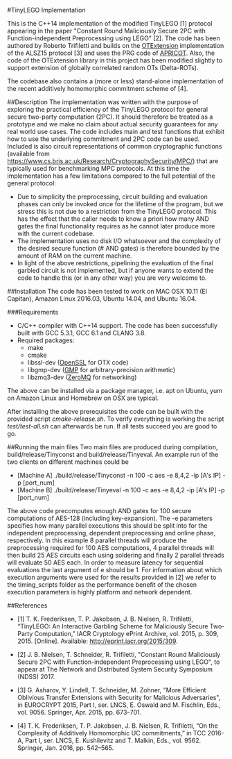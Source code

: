 #TinyLEGO Implementation

This is the C++14 implementation of the modified TinyLEGO [1] protocol appearing in the paper "Constant Round Maliciously Secure 2PC with Function-independent Preprocessing using LEGO" [2]. The code has been authored by Roberto Trifiletti and builds on the [OTExtension](https://github.com/encryptogroup/OTExtension) implementation of the ALSZ15 protocol [3] and uses the PRG code of [APRICOT](https://github.com/bristolcrypto/apricot). Also, the code of the OTExtension library in this project has been modified slightly to support extension of globally correlated random OTs (Delta-ROTs).

The codebase also contains a (more or less) stand-alone implementation of the recent additively homomorphic commitment scheme of [4].


##Description
The implementation was written with the purpose of exploring the practical efficiency of the TinyLEGO protocol for general secure two-party computation (2PC). It should therefore be treated as a prototype and we make no claim about actual security guarantees for any real world use cases. The code includes main and test functions that exhibit how to use the underlying commitment and 2PC code can be used. Included is also circuit representations of common cryptographic functions (available from https://www.cs.bris.ac.uk/Research/CryptographySecurity/MPC/) that are typically used for benchmarking MPC protocols.
At this time the implementation has a few limitations compared to the full potential of the general protocol:
* Due to simplicity the preprocessing, circuit building and evaluation phases can only be invoked once for the lifetime of the program, but we stress this is not due to a restriction from the TinyLEGO protocol. This has the effect that the caller needs to know a priori how many AND gates the final functionality requires as he cannot later produce more with the current codebase.
* The implementation uses no disk I/O whatsoever and the complexity of the desired secure function (# AND gates) is therefore bounded by the amount of RAM on the current machine.
* In light of the above restrictions, pipelining the evaluation of the final garbled circuit is not implemented, but if anyone wants to extend the code to handle this (or in any other way) you are very welcome to.

##Installation
The code has been tested to work on MAC OSX 10.11 (El Capitan), Amazon Linux 2016.03, Ubuntu 14.04, and Ubuntu 16.04.

###Requirements
* C/C++ compiler with C++14 support. The code has been successfully built with GCC 5.3.1, GCC 6.1 and CLANG 3.8.
* Required packages:
    * make
    * cmake
    * libssl-dev ([OpenSSL](https://www.openssl.org) for OTX code)
    * libgmp-dev ([GMP](https://gmplib.org) for arbitrary-precision arithmetic)
    * libzmq3-dev ([ZeroMQ](http://zeromq.org) for networking)

The above can be installed via a package manager, i.e. apt on Ubuntu, yum on Amazon Linux and Homebrew on OSX are typical.

After installing the above prerequisites the code can be built with the provided script _cmake-release.sh_. To verify everything is working the script _test/test-all.sh_ can afterwards be run. If all tests succeed you are good to go.

##Running the main files
Two main files are produced during compilation, build/release/Tinyconst and build/release/Tinyeval. An example run of the two clients on different machines could be
* [Machine A] ./build/release/Tinyconst -n 100 -c aes -e 8,4,2 -ip [A's IP] -p [port_num]
* [Machine B] ./build/release/Tinyeval -n 100 -c aes -e 8,4,2 -ip [A's IP] -p [port_num]

The above code precomputes enough AND gates for 100 secure computations of AES-128 (including key-expansion). The -e parameters specifies how many parallel executions this should be split into for the independent preprocessing, dependent preprocessing and online phase, respectively. In this example 8 parallel threads will produce the preprocessing required for 100 AES computations, 4 parallel threads will then build 25 AES circuits each using soldering and finally 2 parallel threads will evaluate 50 AES each. In order to measure latency for sequential evaluations the last argument of e should be 1. For information about which execution arguments were used for the results provided in [2] we refer to the timing_scripts folder as the performance benefit of the chosen execution parameters is highly platform and network dependent.

##References
* [1] T. K. Frederiksen, T. P. Jakobsen, J. B. Nielsen, R. Trifiletti, “TinyLEGO: An Interactive Garbling Scheme for Maliciously Secure Two-Party Computation,” IACR Cryptology ePrint Archive, vol. 2015, p. 309, 2015. [Online]. Available: http://eprint.iacr.org/2015/309.

* [2] J. B. Nielsen, T. Schneider, R. Trifiletti, "Constant Round Maliciously Secure 2PC with Function-independent Preprocessing using LEGO", to appear at The Network and Distributed System Security Symposium (NDSS) 2017.

* [3] G. Asharov, Y. Lindell, T. Schneider, M. Zohner, "More Efficient Oblivious Transfer Extensions with Security for Malicious Adversaries", in EUROCRYPT 2015, Part I, ser. LNCS, E. Oswald and M. Fischlin, Eds., vol. 9056. Springer, Apr. 2015, pp. 673–701.

* [4] T. K. Frederiksen, T. P. Jakobsen, J. B. Nielsen, R. Trifiletti, “On the Complexity of Additively Homomorphic UC commitments,” in TCC 2016-A, Part I, ser. LNCS, E. Kushilevitz and T. Malkin, Eds., vol. 9562. Springer, Jan. 2016, pp. 542–565.
